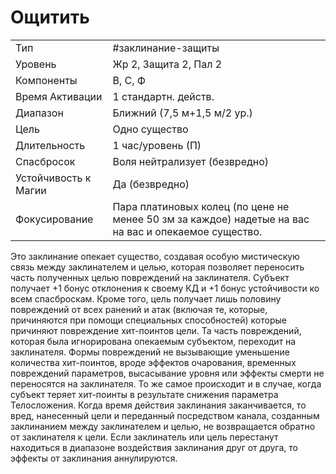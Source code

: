 # Ощитить

|                      |                                                                                                      |
| -------------------- | ---------------------------------------------------------------------------------------------------- |
| Тип                  | #заклинание-защиты                                                                                   | 
| Уровень              | Жр 2, Защита 2, Пал 2                                                                                |
| Компоненты           | В, С, Ф                                                                                              |
| Время Активации      | 1 стандартн. действ.                                                                                 |
| Диапазон             | Ближний (7,5 м+1,5 м/2 ур.)                                                                          |
| Цель                 | Одно существо                                                                                        |
| Длительность         | 1 час/уровень (П)                                                                                    |
| Спасбросок           | Воля нейтрализует (безвредно)                                                                        |
| Устойчивость к Магии | Да (безвредно)                                                                                       |
| Фокусирование        | Пара платиновых колец (по цене не менее 50 зм за каждое) надетые на вас на вас и опекаемое существо. |

 Это заклинание опекает существо, создавая особую мистическую связь между заклинателем и целью, которая позволяет переносить часть полученных целью повреждений на заклинателя. Субъект получает +1 бонус отклонения к своему КД и +1 бонус устойчивости ко всем спасброскам. Кроме того, цель получает лишь половину повреждений от всех ранений и атак (включая те, которые, причиняются при помощи специальных способностей) которые причиняют повреждение хит-поинтов цели. Та часть повреждений, которая была игнорирована опекаемым субъектом, переходит на заклинателя. Формы повреждений не вызывающие уменьшение количества хит-поинтов, вроде эффектов очарования, временных повреждений параметров, высасывание уровня или эффекты смерти не переносятся на заклинателя. То же самое происходит и в случае, когда субъект теряет хит-поинты в результате снижения параметра Телосложения. Когда время действия заклинания заканчивается, то вред, нанесенный цели и переданный посредством канала, созданным заклинанием между заклинателем и целью, не возвращается обратно от заклинателя к цели. Если заклинатель или цель перестанут находиться в диапазоне воздействия заклинания друг от друга, то эффекты от заклинания аннулируются. 
